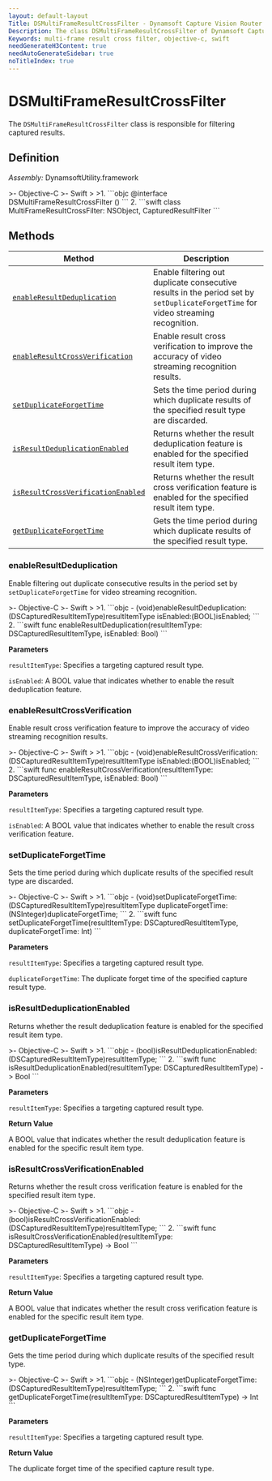 ```yaml
---
layout: default-layout
Title: DSMultiFrameResultCrossFilter - Dynamsoft Capture Vision Router Module iOS Edition API Reference
Description: The class DSMultiFrameResultCrossFilter of Dynamsoft Capture Vision Router Module is responsible for filtering captured results.
Keywords: multi-frame result cross filter, objective-c, swift
needGenerateH3Content: true
needAutoGenerateSidebar: true
noTitleIndex: true
---
```


# DSMultiFrameResultCrossFilter

The `DSMultiFrameResultCrossFilter` class is responsible for filtering captured results.

## Definition

*Assembly:* DynamsoftUtility.framework

<div class="sample-code-prefix"></div>
>- Objective-C
>- Swift
>
>1. 
```objc
@interface DSMultiFrameResultCrossFilter ()<CapturedResultFilter>
```
2. 
```swift
class MultiFrameResultCrossFilter: NSObject, CapturedResultFilter
```

## Methods

| Method | Description |
| ------ | ----------- |
| [`enableResultDeduplication`](#enableresultdeduplication) | Enable filtering out duplicate consecutive results in the period set by `setDuplicateForgetTime` for video streaming recognition. |
| [`enableResultCrossVerification`](#enableresultcrossverification) | Enable result cross verification to improve the accuracy of video streaming recognition results. |
| [`setDuplicateForgetTime`](#setduplicateforgettime) | Sets the time period during which duplicate results of the specified result type are discarded. |
| [`isResultDeduplicationEnabled`](#isresultdeduplicationenabled) | Returns whether the result deduplication feature is enabled for the specified result item type. |
| [`isResultCrossVerificationEnabled`](#isresultcrossverificationenabled) | Returns whether the result cross verification feature is enabled for the specified result item type. |
| [`getDuplicateForgetTime`](#getduplicateforgettime) | Gets the time period during which duplicate results of the specified  result type. |

### enableResultDeduplication

Enable filtering out duplicate consecutive results in the period set by `setDuplicateForgetTime` for video streaming recognition.

<div class="sample-code-prefix"></div>
>- Objective-C
>- Swift
>
>1. 
```objc
- (void)enableResultDeduplication:(DSCapturedResultItemType)resultItemType
                        isEnabled:(BOOL)isEnabled;
```
2. 
```swift
func enableResultDeduplication(resultItemType: DSCapturedResultItemType, isEnabled: Bool)
```

**Parameters**

`resultItemType`: Specifies a targeting captured result type.

`isEnabled`: A BOOL value that indicates whether to enable the result deduplication feature.

### enableResultCrossVerification

Enable result cross verification feature to improve the accuracy of video streaming recognition results.

<div class="sample-code-prefix"></div>
>- Objective-C
>- Swift
>
>1. 
```objc
- (void)enableResultCrossVerification:(DSCapturedResultItemType)resultItemType
                    isEnabled:(BOOL)isEnabled;
```
2. 
```swift
func enableResultCrossVerification(resultItemType: DSCapturedResultItemType, isEnabled: Bool)
```

**Parameters**

`resultItemType`: Specifies a targeting captured result type.

`isEnabled`: A BOOL value that indicates whether to enable the result cross verification feature.

### setDuplicateForgetTime

Sets the time period during which duplicate results of the specified result type are discarded.

<div class="sample-code-prefix"></div>
>- Objective-C
>- Swift
>
>1. 
```objc
- (void)setDuplicateForgetTime:(DSCapturedResultItemType)resultItemType
            duplicateForgetTime:(NSInteger)duplicateForgetTime;
```
2. 
```swift
func setDuplicateForgetTime(resultItemType: DSCapturedResultItemType, duplicateForgetTime: Int)
```

**Parameters**

`resultItemType`: Specifies a targeting captured result type.

`duplicateForgetTime`: The duplicate forget time of the specified capture result type.

### isResultDeduplicationEnabled

Returns whether the result deduplication feature is enabled for the specified result item type.

<div class="sample-code-prefix"></div>
>- Objective-C
>- Swift
>
>1. 
```objc
- (bool)isResultDeduplicationEnabled:(DSCapturedResultItemType)resultItemType;
```
2. 
```swift
func isResultDeduplicationEnabled(resultItemType: DSCapturedResultItemType) -> Bool
```

**Parameters**

`resultItemType`: Specifies a targeting captured result type.

**Return Value**

A BOOL value that indicates whether the result deduplication feature is enabled for the specific result item type.

### isResultCrossVerificationEnabled

Returns whether the result cross verification feature is enabled for the specified result item type.

<div class="sample-code-prefix"></div>
>- Objective-C
>- Swift
>
>1. 
```objc
- (bool)isResultCrossVerificationEnabled:(DSCapturedResultItemType)resultItemType;
```
2. 
```swift
func isResultCrossVerificationEnabled(resultItemType: DSCapturedResultItemType) -> Bool
```

**Parameters**

`resultItemType`: Specifies a targeting captured result type.

**Return Value**

A BOOL value that indicates whether the result cross verification feature is enabled for the specific result item type.

### getDuplicateForgetTime

Gets the time period during which duplicate results of the specified  result type.

<div class="sample-code-prefix"></div>
>- Objective-C
>- Swift
>
>1. 
```objc
- (NSInteger)getDuplicateForgetTime:(DSCapturedResultItemType)resultItemType;
```
2. 
```swift
func getDuplicateForgetTime(resultItemType: DSCapturedResultItemType) -> Int
```

**Parameters**

`resultItemType`: Specifies a targeting captured result type.

**Return Value**

The duplicate forget time of the specified capture result type.
